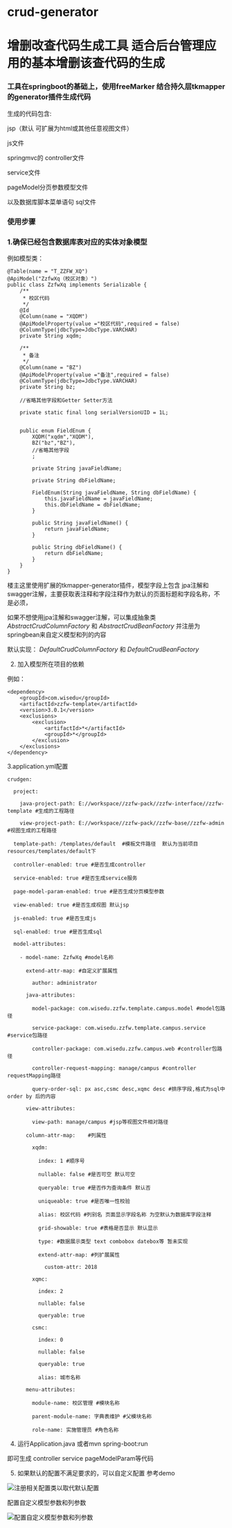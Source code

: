 #  **crud-generator**

# 增删改查代码生成工具  适合后台管理应用的基本增删该查代码的生成

### 工具在springboot的基础上，使用freeMarker 结合持久层tkmapper的generator插件生成代码

生成的代码包含:

jsp（默认 可扩展为html或其他任意视图文件）

js文件

springmvc的 controller文件

service文件

pageModel分页参数模型文件

以及数据库脚本菜单语句 sql文件


### 使用步骤

###  1.确保已经包含数据库表对应的实体对象模型
例如模型类：
```
@Table(name = "T_ZZFW_XQ")
@ApiModel("ZzfwXq（校区对象）")
public class ZzfwXq implements Serializable {
    /**
     * 校区代码
     */
    @Id
    @Column(name = "XQDM")
    @ApiModelProperty(value ="校区代码",required = false)
    @ColumnType(jdbcType=JdbcType.VARCHAR)
    private String xqdm;

    /**
     * 备注
     */
    @Column(name = "BZ")
    @ApiModelProperty(value ="备注",required = false)
    @ColumnType(jdbcType=JdbcType.VARCHAR)
    private String bz;

    //省略其他字段和Getter Setter方法

    private static final long serialVersionUID = 1L;


    public enum FieldEnum {
        XQDM("xqdm","XQDM"),
		BZ("bz","BZ"),
        //省略其他字段
		;

        private String javaFieldName;

        private String dbFieldName;

        FieldEnum(String javaFieldName, String dbFieldName) {
            this.javaFieldName = javaFieldName;
            this.dbFieldName = dbFieldName;
        }

        public String javaFieldName() {
            return javaFieldName;
        }

        public String dbFieldName() {
            return dbFieldName;
        }
    }
}
```
楼主这里使用扩展的tkmapper-generator插件，模型字段上包含 jpa注解和swagger注解，主要获取表注释和字段注释作为默认的页面标题和字段名称，不是必须，

如果不想使用jpa注解和swagger注解，可以集成抽象类 _AbstractCrudColumnFactory_  和  _AbstractCrudBeanFactory_ 并注册为springbean来自定义模型和列的内容

默认实现： _DefaultCrudColumnFactory_ 和 _DefaultCrudBeanFactory_ 



2. 加入模型所在项目的依赖

例如：

```
<dependency>
	<groupId>com.wisedu</groupId>
	<artifactId>zzfw-template</artifactId>
	<version>3.0.1</version>
	<exclusions>
		<exclusion>
			<artifactId>*</artifactId>
			<groupId>*</groupId>
		</exclusion>
	</exclusions>
</dependency>
```



3.application.yml配置

```
crudgen:

  project:

    java-project-path: E://workspace//zzfw-pack//zzfw-interface//zzfw-template #生成的工程路径

    view-project-path: E://workspace//zzfw-pack//zzfw-base//zzfw-admin #视图生成的工程路径

  template-path: /templates/default  #模板文件路径  默认为当前项目 resources/templates/default下

  controller-enabled: true #是否生成controller

  service-enabled: true #是否生成service服务

  page-model-param-enabled: true #是否生成分页模型参数

  view-enabled: true #是否生成视图 默认jsp

  js-enabled: true #是否生成js

  sql-enabled: true #是否生成sql

  model-attributes:

    - model-name: ZzfwXq #model名称

      extend-attr-map: #自定义扩展属性

        author: administrator 

      java-attributes:

        model-package: com.wisedu.zzfw.template.campus.model #model包路径

        service-package: com.wisedu.zzfw.template.campus.service #service包路径

        controller-package: com.wisedu.zzfw.campus.web #controller包路径

        controller-request-mapping: manage/campus #controller requestMapping路径

        query-order-sql: px asc,csmc desc,xqmc desc #排序字段,格式为sql中order by 后的内容

      view-attributes:

        view-path: manage/campus #jsp等视图文件相对路径

      column-attr-map:    #列属性

        xqdm:

          index: 1 #顺序号

          nullable: false #是否可空 默认可空

          queryable: true #是否作为查询条件 默认否

          uniqueable: true #是否唯一性校验

          alias: 校区代码 #列别名 页面显示字段名称 为空默认为数据库字段注释

          grid-showable: true #表格是否显示 默认显示

          type: #数据展示类型 text combobox datebox等 暂未实现

          extend-attr-map: #列扩展属性

            custom-attr: 2018

        xqmc:

          index: 2 

          nullable: false

          queryable: true

        csmc:

          index: 0

          nullable: false

          queryable: true

          alias: 城市名称

      menu-attributes:

        module-name: 校区管理 #模块名称

        parent-module-name: 字典表维护 #父模块名称

        role-name: 实施管理员 #角色名称

```

4. 运行Application.java 或者mvn spring-boot:run

即可生成 controller service pageModelParam等代码



5. 如果默认的配置不满足要求的，可以自定义配置
参考demo

![注册相关配置类以取代默认配置](https://gitee.com/uploads/images/2018/0106/232355_dcd39f94_1009390.png "注册相关配置类以取代默认配置.png")

配置自定义模型参数和列参数

![配置自定义模型参数和列参数](https://gitee.com/uploads/images/2018/0106/232651_8efacc5f_1009390.png "配置自定义模型参数和列参数.png")
